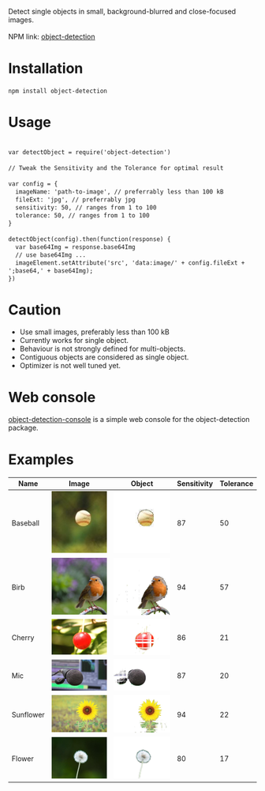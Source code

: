 Detect single objects in small, background-blurred and close-focused images.<br /><br />
NPM link: [object-detection](https://www.npmjs.com/package/object-detection)
# Installation
`npm install object-detection`
# Usage
```

var detectObject = require('object-detection')

// Tweak the Sensitivity and the Tolerance for optimal result

var config = {
  imageName: 'path-to-image', // preferrably less than 100 kB
  fileExt: 'jpg', // preferrably jpg
  sensitivity: 50, // ranges from 1 to 100
  tolerance: 50, // ranges from 1 to 100
}

detectObject(config).then(function(response) {
  var base64Img = response.base64Img
  // use base64Img ...
  imageElement.setAttribute('src', 'data:image/' + config.fileExt + ';base64,' + base64Img);
})

```
# Caution
- Use small images, preferably less than 100 kB
- Currently works for single object.
- Behaviour is not strongly defined for multi-objects.
- Contiguous objects are considered as single object.
- Optimizer is not well tuned yet.
# Web console
[object-detection-console](https://github.com/rosesonfire/objectDetectionConsole) is a simple web console for the object-detection package.
# Examples
Name|Image|Object|Sensitivity|Tolerance
-|-|-|-|-
Baseball|<img src="./examples/images/baseball.jpg" width="200" />|<img src="./examples/objects/baseball.jpg" width="200">|87|50
Birb|<img src="./examples/images/birb.jpg" width="200" />|<img src="./examples/objects/birb.jpg" width="200">|94|57
Cherry|<img src="./examples/images/cherry.jpg" width="200" />|<img src="./examples/objects/cherry.jpg" width="200">|86|21
Mic|<img src="./examples/images/mic.jpg" width="200" />|<img src="./examples/objects/mic.jpg" width="200">|87|20
Sunflower|<img src="./examples/images/sunflower.jpg" width="200" />|<img src="./examples/objects/sunflower.jpg" width="200">|94|22
Flower|<img src="./examples/images/flower.jpg" width="200" />|<img src="./examples/objects/flower.jpg" width="200">|80|17